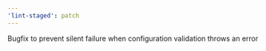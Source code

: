 ```yaml
---
'lint-staged': patch
---
```


Bugfix to prevent silent failure when configuration validation throws an error
